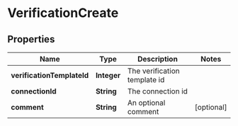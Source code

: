 

# VerificationCreate


## Properties

Name | Type | Description | Notes
------------ | ------------- | ------------- | -------------
**verificationTemplateId** | **Integer** | The verification template id | 
**connectionId** | **String** | The connection id | 
**comment** | **String** | An optional comment |  [optional]



